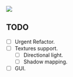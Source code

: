 ![](smallpreview.gif)

## TODO
- [ ] Urgent Refactor.
- [ ] Textures support.
   - [ ] Directional light.
   - [ ] Shadow mapping.
- [ ] GUI.
